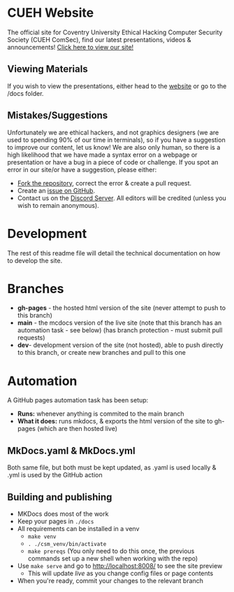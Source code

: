 
# CUEH Website
The official site for Coventry University Ethical Hacking Computer Security Society (CUEH ComSec), find our latest presentations, videos & announcements! [Click here to view our site!](https://cov-comsec.github.io/)

## Viewing Materials
If you wish to view the presentations, either head to the [website](https://cov-comsec.github.io/) or go to the /docs folder.

## Mistakes/Suggestions
Unfortunately we are ethical hackers, and not graphics designers (we are used to spending 90% of our time in terminals), so if you have a suggestion to improve our content, let us know! We are also only human, so there is a high likelihood that we have made a syntax error  on a webpage or presentation or have a bug in a piece of code or challenge.
If you spot an error in our site/or have a suggestion, please either:
 - [Fork the repository](https://github.com/Cov-ComSec/Cov-ComSec.github.io), correct the error & create a pull request.
 - Create an [issue on GitHub](https://github.com/Cov-ComSec/Cov-ComSec.github.io/issues).
 - Contact us on the [Discord Server](https://discord.gg/7SF7NKG).
All editors will be credited (unless you wish to remain anonymous).

# Development
The rest of this readme file will detail the technical documentation on how to develop the site.

# Branches
- **gh-pages** - the hosted html version of the site (never attempt to push to this branch)
- **main** - the mcdocs version of the live site (note that this branch has an automation task - see below) (has branch protection - must submit pull requests)
- **dev**- development version of the site (not hosted), able to push directly to this branch, or create new branches and pull to this one

# Automation
A GitHub pages automation task has been setup:
- **Runs:** whenever anything is commited to the main branch
- **What it does:** runs mkdocs, & exports the html version of the site to gh-pages (which are then hosted live)

## MkDocs.yaml & MkDocs.yml
Both same file, but both must be kept updated, as .yaml is used locally & .yml is used by the GitHub action

## Building and publishing
 - MKDocs does most of the work
 - Keep your pages in `./docs`
 - All requirements can be installed in a venv 
   - `make venv`
   - `. ./csm_venv/bin/activate`
   - `make prereqs` (You only need to do this once, the previous
     commands set up a new shell when working with the repo)
 - Use `make serve` and go to <http://localhost:8008/> to see the site preview
   - This will update *live* as you change config files or page contents
 - When you're ready, commit your changes to the relevant branch